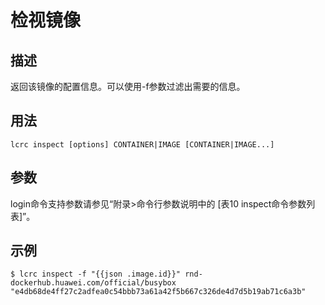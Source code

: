 # 检视镜像<a name="ZH-CN_TOPIC_0184808129"></a>

## 描述<a name="zh-cn_topic_0183111393_section7370111865810"></a>

返回该镜像的配置信息。可以使用-f参数过滤出需要的信息。

## 用法<a name="zh-cn_topic_0183111393_section7154330115816"></a>

```
lcrc inspect [options] CONTAINER|IMAGE [CONTAINER|IMAGE...]
```

## 参数<a name="zh-cn_topic_0183111393_section1368424465811"></a>

login命令支持参数请参见“附录>命令行参数说明中的 [表10 inspect命令参数列表]”。

## 示例<a name="zh-cn_topic_0183111393_section471813585589"></a>

```
$ lcrc inspect -f "{{json .image.id}}" rnd-dockerhub.huawei.com/official/busybox
"e4db68de4ff27c2adfea0c54bbb73a61a42f5b667c326de4d7d5b19ab71c6a3b"
```


